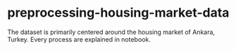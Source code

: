 # preprocessing-housing-market-data
The dataset is primarily centered around the housing market of Ankara, Turkey. Every process are explained in notebook.
